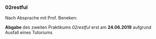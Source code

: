 ### 02restful
Nach Absprache mit Prof. Beneken:

**Abgabe** des zweiten Praktikums *02restful* erst am **24.06.2019** aufgrund Ausfall eines Tutoriums